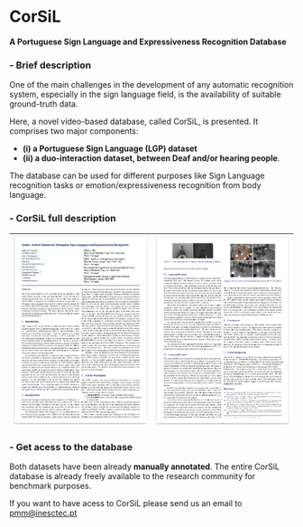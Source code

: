 # CorSiL
**A Portuguese Sign Language and Expressiveness Recognition Database**

### - Brief description

One of the main challenges in the development of any automatic recognition system, especially in the sign language field, is the availability of suitable ground-truth data. 

Here, a novel video-based database, called CorSiL, is presented. It comprises two major components: 
- **(i) a Portuguese Sign Language (LGP) dataset**
- **(ii) a duo-interaction dataset, between Deaf and/or hearing people**.

The database can be used for different purposes like Sign Language recognition tasks or emotion/expressiveness recognition from body language.

### - CorSiL full description

| [![page1](./paper/print_page_1.png)](https://github.com/pmmf/CorSiL/blob/master/paper/CorSiL_paper.pdf)  | [![page2](./paper/print_page_2.png)](https://github.com/pmmf/CorSiL/blob/master/paper/CorSiL_paper.pdf) |
|:---:|:---:|


### - Get acess to the database

Both datasets have been already **manually annotated**. The entire CorSiL database is already freely available to the research community for benchmark purposes. 

If you want to have acess to CorSiL please send us an email to pmm@inesctec.pt
